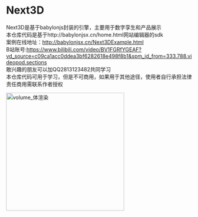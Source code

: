 # Next3D
 Next3D是基于babylonjs封装的引擎，主要用于数字孪生和产品展示<br/>
本仓库代码是基于http://babylonjsx.cn/home.html网站编辑器的sdk<br/>
案例在线地址：http://babylonjsx.cn/Next3DExample.html<br/>
B站账号:https://www.bilibili.com/video/BV1FGRfYGEAF?vd_source=c09ca1acc0ddea3bf6282618e498f8b1&spm_id_from=333.788.videopod.sections<br/>
敢兴趣的朋友可以加QQ2813123482共同学习<br/>
本仓库代码可用于学习，但是不可商用，如果用于其他途径，使用者自行承担法律责任商用需联系作者授权
 
<img width="320" alt="volume_体渲染" src="https://github.com/user-attachments/assets/60e7e0bb-4b5c-4558-b746-daee1112f99c" />
